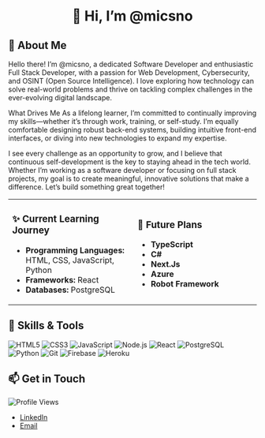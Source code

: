 # <div align="center">👋 Hi, I’m @micsno</div>

## 👀 About Me

Hello there! I’m @micsno, a dedicated Software Developer and enthusiastic Full Stack Developer, with a passion for Web Development, Cybersecurity, and OSINT (Open Source Intelligence). I love exploring how technology can solve real-world problems and thrive on tackling complex challenges in the ever-evolving digital landscape.

What Drives Me
As a lifelong learner, I’m committed to continually improving my skills—whether it’s through work, training, or self-study. I’m equally comfortable designing robust back-end systems, building intuitive front-end interfaces, or diving into new technologies to expand my expertise.

I see every challenge as an opportunity to grow, and I believe that continuous self-development is the key to staying ahead in the tech world. Whether I’m working as a software developer or focusing on full stack projects, my goal is to create meaningful, innovative solutions that make a difference. Let’s build something great together!

<table>
  <tr>
    <td style="width: 50%; padding-right: 10px;">
      <h3>✨ Current Learning Journey</h3>
      <ul>
        <li><strong>Programming Languages:</strong> HTML, CSS, JavaScript, Python</li>
        <li><strong>Frameworks:</strong> React</li>
        <li><strong>Databases:</strong> PostgreSQL</li>
      </ul>
    </td>
    <td style="width: 50%; padding-left: 10px; min-widht: 49%">
      <h3>🌱 Future Plans</h3>
      <ul>
        <li><strong>TypeScript</strong></li>
        <li><strong>C#</strong></li>
        <li><strong>Next.Js</strong></li>
        <li><strong>Azure</strong></li>
        <li><strong>Robot Framework</strong></li>
      </ul>
    </td>
  </tr>
</table>

## 🚀 Skills & Tools

![HTML5](https://img.shields.io/badge/HTML5-E34F26?style=flat-square&logo=html5&logoColor=white)
![CSS3](https://img.shields.io/badge/CSS3-1572B6?style=flat-square&logo=css3&logoColor=white)
![JavaScript](https://img.shields.io/badge/JavaScript-F7DF1E?style=flat-square&logo=javascript&logoColor=black)
![Node.js](https://img.shields.io/badge/Node.js-339933?style=flat-square&logo=nodedotjs&logoColor=white)
![React](https://img.shields.io/badge/React-20232A?style=flat-square&logo=react&logoColor=61DAFB)
![PostgreSQL](https://img.shields.io/badge/PostgreSQL-336791?style=flat-square&logo=postgresql&logoColor=white)
![Python](https://img.shields.io/badge/Python-3776AB?style=flat-square&logo=python&logoColor=white)
![Git](https://img.shields.io/badge/Git-F05032?style=flat-square&logo=git&logoColor=white)
![Firebase](https://img.shields.io/badge/Firebase-FFCA28?style=flat-square&logo=firebase&logoColor=white)
![Heroku](https://img.shields.io/badge/Heroku-430098?style=flat-square&logo=heroku&logoColor=white)




## 📫 Get in Touch
![Profile Views](https://komarev.com/ghpvc/?username=micsno&color=blueviolet)

- [LinkedIn](https://www.linkedin.com/in/tomikouvala)
- [Email](mailto:micsno@pm.me)
